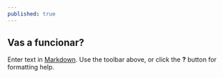 ```yaml
---
published: true
---
```

## Vas a funcionar?

Enter text in [Markdown](http://daringfireball.net/projects/markdown/). Use the toolbar above, or click the **?** button for formatting help.
